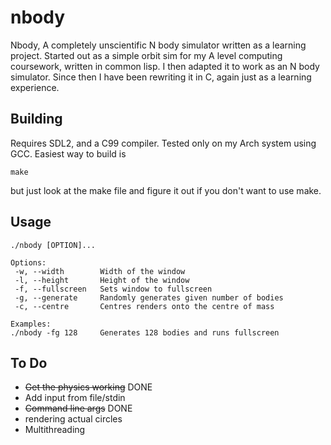 # nbody

Nbody, A completely unscientific N body simulator written as a learning project.
Started out as a simple orbit sim for my A level computing coursework, written
in common lisp. I then adapted it to work as an N body simulator. Since then I
have been rewriting it in C, again just as a learning experience.

## Building 

Requires SDL2, and a C99 compiler. Tested only on my Arch system using GCC.
Easiest way to build is
```
make
```
but just look at the make file and figure it out if you don't want to use make.

## Usage
```
./nbody [OPTION]...

Options:
 -w, --width 		Width of the window
 -l, --height 		Height of the window
 -f, --fullscreen 	Sets window to fullscreen
 -g, --generate 	Randomly generates given number of bodies
 -c, --centre 		Centres renders onto the centre of mass

Examples:
./nbody -fg 128 	Generates 128 bodies and runs fullscreen
```
## To Do

* ~~Get the physics working~~ DONE
* Add input from file/stdin
* ~~Command line args~~ DONE
* rendering actual circles
* Multithreading
